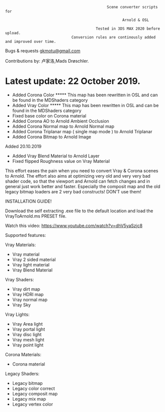 
      
      
                          
                                                  Scene converter scripts for
                                                           
                                                         Arnold & OSL

                                             Tested in 3DS MAX 2020 before upload.
                                  Conversion rules are continously added and improved over time.





Bugs & requests gkmotu@gmail.com

Contributions by:
卢家洛,Mads Drøschler.

<h1><b>Latest update: 22 October 2019.</b></h1>

- Added Corona Color ***** This map has been rewritten in OSL and can be found in the MDShaders category
- Added Vray Color ***** This map has been rewritten in OSL and can be found in the MDShaders category 
- Fixed base color on Corona material
- Added Corona AO to Arnold Ambient Occlusion
- Added Corona Normal map to Arnold Normal map
- Added Corona Triplanar map ( single map mode ) to Arnold Triplanar
- Added Corona Bitmap to Arnold Image



Added 20.10.2019
- Added Vray Blend Material to Arnold Layer
- Fixed flipped Roughness value on Vray Material

This effort eases the pain when you need to convert Vray & Corona scenes to Arnold.
The effort also aims at optimizing very old and very very bad shader code, so that the viewport and Arnold can fetch changes and in general just work better and faster.
Especially the composit map and the old legacy bitmap loaders are 2 very bad constructs! DON’T use them!



INSTALLATION GUIDE!

Download the self extracting .exe file to the default location and load the VrayToArnold.ms PRESET file.

Watch this video: https://www.youtube.com/watch?v=dhV5yaSzjc8




Supported features:

Vray Materials:

- Vray material
- Vray 2 sided material
- Vray light material
- Vray Blend Material

Vray Shaders:

- Vray dirt map
- Vray HDRI map
- Vray normal map
- Vray Sky

Vray Lights:

- Vray Area light
- Vray portal light
- Vray disc light
- Vray mesh light
- Vray point light

Corona Materials:

- Corona material

Legacy Shaders:

- Legacy bitmap
- Legacy color correct
- Legacy composit map
- Legacy mix map
- Legacy vertex color
